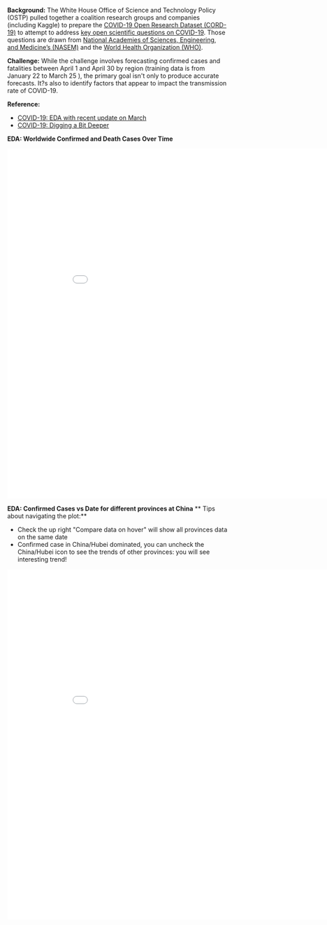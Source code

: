 **Background:** 
The White House Office of Science and Technology Policy (OSTP) pulled together a coalition research groups and companies (including Kaggle) to prepare the [COVID-19 Open Research Dataset (CORD-19)](https://www.kaggle.com/allen-institute-for-ai/CORD-19-research-challenge) to attempt to address [key open scientific questions on COVID-19](https://www.kaggle.com/allen-institute-for-ai/CORD-19-research-challenge/tasks). Those questions are drawn from [National Academies of Sciences, Engineering, and Medicine’s (NASEM)](https://www.nationalacademies.org/event/03-11-2020/standing-committee-on-emerging-infectious-diseases-and-21st-century-health-threats-virtual-meeting-1) and the [World Health Organization (WHO)](https://www.who.int/blueprint/priority-diseases/key-action/Global_Research_Forum_FINAL_VERSION_for_web_14_feb_2020.pdf?ua=1).

**Challenge:**
While the challenge involves forecasting confirmed cases and fatalities between April 1 and April 30 by region (training data is from January 22 to March 25 ), the primary goal isn't only to produce accurate forecasts. It?s also to identify factors that appear to impact the transmission rate of COVID-19.

**Reference:**

* [COVID-19: EDA with recent update on March](https://www.kaggle.com/corochann/covid-19-eda-with-recent-update-on-march/notebook)
* [COVID-19: Digging a Bit Deeper](https://www.kaggle.com/abhinand05/covid-19-digging-a-bit-deeper)




**EDA: Worldwide Confirmed and Death Cases Over Time**
<iframe width="900" height="800" src="COVID-19/Worldwide Confirmed and Death Cases Over Time.html" frameborder="0"></iframe>

**EDA: Confirmed Cases vs Date for different provinces at China**
** Tips about navigating the plot:**
* Check the up right "Compare data on hover" will show all provinces data on the same date
* Confirmed case in China/Hubei dominated, you can uncheck the China/Hubei icon to see the trends of other provinces: you will see interesting trend!

<iframe width="900" height="800" src="COVID-19/Confirmed Cases vs Date for different provinces at China.html" frameborder="0"></iframe>

